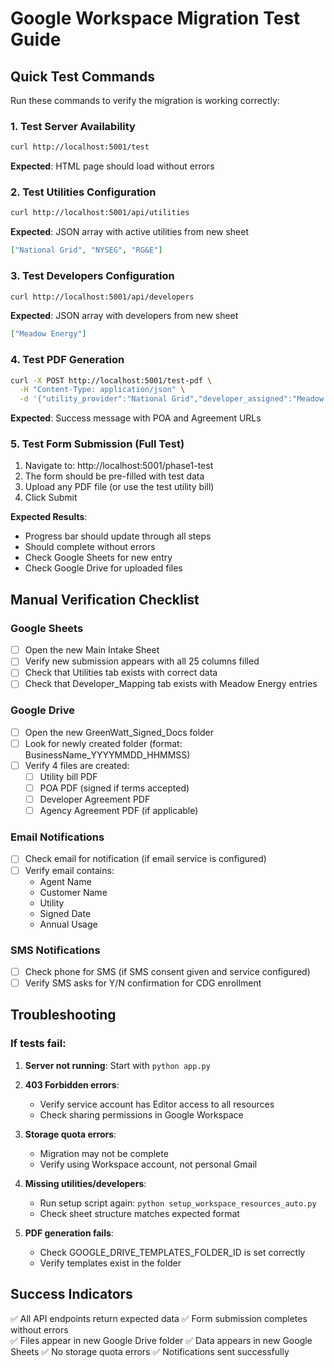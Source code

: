 # Google Workspace Migration Test Guide

## Quick Test Commands

Run these commands to verify the migration is working correctly:

### 1. Test Server Availability
```bash
curl http://localhost:5001/test
```
**Expected**: HTML page should load without errors

### 2. Test Utilities Configuration
```bash
curl http://localhost:5001/api/utilities
```
**Expected**: JSON array with active utilities from new sheet
```json
["National Grid", "NYSEG", "RG&E"]
```

### 3. Test Developers Configuration
```bash
curl http://localhost:5001/api/developers
```
**Expected**: JSON array with developers from new sheet
```json
["Meadow Energy"]
```

### 4. Test PDF Generation
```bash
curl -X POST http://localhost:5001/test-pdf \
  -H "Content-Type: application/json" \
  -d '{"utility_provider":"National Grid","developer_assigned":"Meadow Energy"}'
```
**Expected**: Success message with POA and Agreement URLs

### 5. Test Form Submission (Full Test)

1. Navigate to: http://localhost:5001/phase1-test
2. The form should be pre-filled with test data
3. Upload any PDF file (or use the test utility bill)
4. Click Submit

**Expected Results**:
- Progress bar should update through all steps
- Should complete without errors
- Check Google Sheets for new entry
- Check Google Drive for uploaded files

## Manual Verification Checklist

### Google Sheets
- [ ] Open the new Main Intake Sheet
- [ ] Verify new submission appears with all 25 columns filled
- [ ] Check that Utilities tab exists with correct data
- [ ] Check that Developer_Mapping tab exists with Meadow Energy entries

### Google Drive  
- [ ] Open the new GreenWatt_Signed_Docs folder
- [ ] Look for newly created folder (format: BusinessName_YYYYMMDD_HHMMSS)
- [ ] Verify 4 files are created:
  - [ ] Utility bill PDF
  - [ ] POA PDF (signed if terms accepted)
  - [ ] Developer Agreement PDF
  - [ ] Agency Agreement PDF (if applicable)

### Email Notifications
- [ ] Check email for notification (if email service is configured)
- [ ] Verify email contains:
  - Agent Name
  - Customer Name  
  - Utility
  - Signed Date
  - Annual Usage

### SMS Notifications
- [ ] Check phone for SMS (if SMS consent given and service configured)
- [ ] Verify SMS asks for Y/N confirmation for CDG enrollment

## Troubleshooting

### If tests fail:

1. **Server not running**: Start with `python app.py`

2. **403 Forbidden errors**: 
   - Verify service account has Editor access to all resources
   - Check sharing permissions in Google Workspace

3. **Storage quota errors**:
   - Migration may not be complete
   - Verify using Workspace account, not personal Gmail

4. **Missing utilities/developers**:
   - Run setup script again: `python setup_workspace_resources_auto.py`
   - Check sheet structure matches expected format

5. **PDF generation fails**:
   - Check GOOGLE_DRIVE_TEMPLATES_FOLDER_ID is set correctly
   - Verify templates exist in the folder

## Success Indicators

✅ All API endpoints return expected data
✅ Form submission completes without errors  
✅ Files appear in new Google Drive folder
✅ Data appears in new Google Sheets
✅ No storage quota errors
✅ Notifications sent successfully